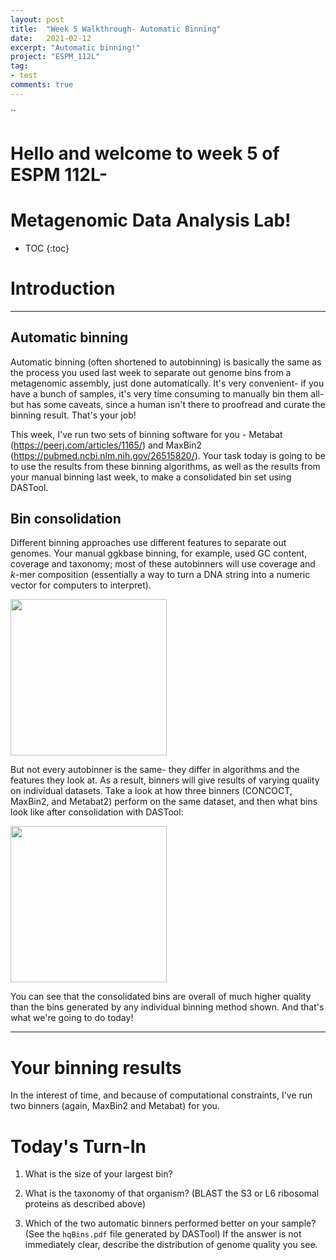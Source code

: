 ```yaml
---
layout: post
title:  "Week 5 Walkthrough- Automatic Binning"
date:   2021-02-12
excerpt: "Automatic binning!"
project: "ESPM_112L"
tag:
- test
comments: true
---
```



``
<h1>Hello and welcome to week 5 of ESPM 112L-</h1>

<h1>Metagenomic Data Analysis Lab!</h1>

* TOC
{:toc}


# Introduction

---

## Automatic binning

Automatic binning (often shortened to autobinning) is basically the same as the process you used last week to separate out genome bins from a metagenomic assembly, just done automatically. It's very convenient- if you have a bunch of samples, it's very time consuming to manually bin them all- but has some caveats, since a human isn't there to proofread and curate the binning result. That's your job!

This week, I've run two sets of binning software for you - Metabat (https://peerj.com/articles/1165/) and MaxBin2 (https://pubmed.ncbi.nlm.nih.gov/26515820/). Your task today is going to be to use the results from these binning algorithms, as well as the results from your manual binning last week, to make a consolidated bin set using DASTool.

## Bin consolidation

Different binning approaches use different features to separate out genomes. Your manual ggkbase binning, for example, used GC content, coverage and taxonomy; most of these autobinners will use coverage and _k_-mer composition (essentially a way to turn a DNA string into a numeric vector for computers to interpret).

<img src="https://media.springernature.com/full/springer-static/image/art%3A10.1038%2Fs41564-018-0171-1/MediaObjects/41564_2018_171_Fig1_HTML.jpg?as=webp" width=250>

But not every autobinner is the same- they differ in algorithms and the features they look at. As a result, binners will give results of varying quality on individual datasets. Take a look at how three binners (CONCOCT, MaxBin2, and Metabat2) perform on the same dataset, and then what bins look like after consolidation with DASTool:

<img src="https://www.microbiologyresearch.org/docserver/fulltext/mgen/6/10/mgen000436-f2.gif" width=250>

You can see that the consolidated bins are overall of much higher quality than the bins generated by any individual binning method shown. And that's what we're going to do today!

---

# Your binning results

In the interest of time, and because of computational constraints, I've run two binners (again, MaxBin2 and Metabat) for you.




# Today's Turn-In

1. What is the size of your largest bin?

2. What is the taxonomy of that organism? (BLAST the S3 or L6 ribosomal proteins as described above)

3. Which of the two automatic binners performed better on your sample? (See the `hqBins.pdf` file generated by DASTool) If the answer is not immediately clear, describe the distribution of genome quality you see.
